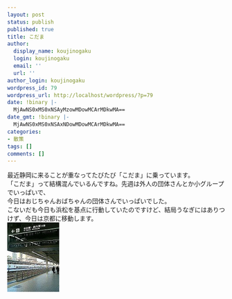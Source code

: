 ```yaml
---
layout: post
status: publish
published: true
title: こだま
author:
  display_name: koujinogaku
  login: koujinogaku
  email: ''
  url: ''
author_login: koujinogaku
wordpress_id: 79
wordpress_url: http://localhost/wordpress/?p=79
date: !binary |-
  MjAwNS0xMS0xNSAyMzowMDowMCArMDkwMA==
date_gmt: !binary |-
  MjAwNS0xMS0xNSAxNDowMDowMCArMDkwMA==
categories:
- 散策
tags: []
comments: []
---
```

<p>最近静岡に来ることが重なってたびたび「こだま」に乗っています。<br />
「こだま」って結構混んでいるんですね。先週は外人の団体さんとか小グループでいっぱいで、<br />
今日はおじちゃんおばちゃんの団体さんでいっぱいでした。<br />
こないだも今日も浜松を基点に行動していたのですけど、結局うなぎにはありつけず、今日は京都に移動します。<br />
<img src="/blog/img/20051115-1.jpg" alt="20051115-1.jpg" width="120" height="160" /></p>
